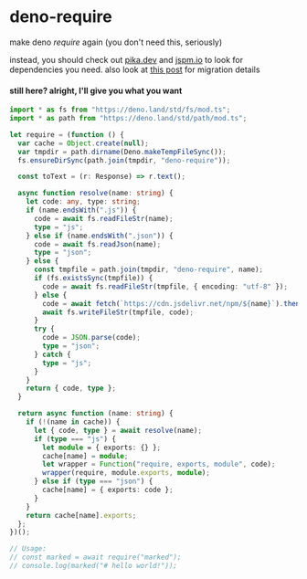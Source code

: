 # deno-require

make deno *require* again (you don't need this, seriously)

instead, you should check out [pika.dev](https://pika.dev) and [jspm.io](https://jspm.io)
to look for dependencies you need. also look at [this post](https://denotutorials.net/migrating-your-npm-packages-to-deno.html)
for migration details

#### still here? alright, I'll give you what you want

```ts
import * as fs from "https://deno.land/std/fs/mod.ts";
import * as path from "https://deno.land/std/path/mod.ts";

let require = (function () {
  var cache = Object.create(null);
  var tmpdir = path.dirname(Deno.makeTempFileSync());
  fs.ensureDirSync(path.join(tmpdir, "deno-require"));

  const toText = (r: Response) => r.text();

  async function resolve(name: string) {
    let code: any, type: string;
    if (name.endsWith(".js")) {
      code = await fs.readFileStr(name);
      type = "js";
    } else if (name.endsWith(".json")) {
      code = await fs.readJson(name);
      type = "json";
    } else {
      const tmpfile = path.join(tmpdir, "deno-require", name);
      if (fs.existsSync(tmpfile)) {
        code = await fs.readFileStr(tmpfile, { encoding: "utf-8" });
      } else {
        code = await fetch(`https://cdn.jsdelivr.net/npm/${name}`).then(toText);
        await fs.writeFileStr(tmpfile, code);
      }
      try {
        code = JSON.parse(code);
        type = "json";
      } catch {
        type = "js";
      }
    }
    return { code, type };
  }

  return async function (name: string) {
    if (!(name in cache)) {
      let { code, type } = await resolve(name);
      if (type === "js") {
        let module = { exports: {} };
        cache[name] = module;
        let wrapper = Function("require, exports, module", code);
        wrapper(require, module.exports, module);
      } else if (type === "json") {
        cache[name] = { exports: code };
      }
    }
    return cache[name].exports;
  };
})();

// Usage:
// const marked = await require("marked");
// console.log(marked("# hello world!"));
```
